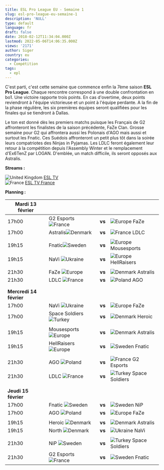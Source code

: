 ```yaml
---
title: ESL Pro League EU - Semaine 1
slug: esl-pro-league-eu-semaine-1
description: 'NULL'
type: default
language: fr
draft: false
date: 2018-02-12T11:34:04.000Z
lastmod: 2022-05-06T14:06:35.000Z
views: '2171'
author: Siger
country: eu
categories:
  - Compétition
tags:
  - epl
---
```

C'est parti, c'est cette semaine que commence enfin la 7ème saison **ESL Pro League**. Chaque rencontre correspond à une double confrontation en bo1\. Une victoire rapporte trois points. En cas d'overtime, deux points reviendront à l'équipe victorieuse et un point à l'équipe perdante. A la fin de la phase régulière, les six premières équipes seront qualifiées pour les finales qui se tiendront à Dallas.

Le ton est donné dès les premiers matchs puisque les Français de G2 affronteront les finalistes de la saison précédente, FaZe Clan. Grosse semaine pour G2 qui affrontera aussi les Polonais d'AGO mais aussi et surtout les Fnatic. Ces Suédois affronteront un petit plus tôt dans la soirée leurs compatriotes des Ninjas in Pyjamas. Les LDLC feront également leur retour à la compétition depuis l'Assembly Winter et le remplacement d'Ex6TenZ par LOGAN. D'emblée, un match difficile, ils seront opposés aux Astralis.  
  
**Streams :**

![United Kingdom](/images/countries/gb.svg)⁠ [ESL TV](http://facebook.com/eslproleaguecsgo)  
![France](/images/countries/fr.svg)⁠ [ESL TV France](https://www.twitch.tv/esl%5Fcsgo%5Ffr)

**Planning :**  

| **Mardi 13 février**    |                                                     |        |                                                     |
| ----------------------- | --------------------------------------------------- | ------ | --------------------------------------------------- |
| 17h00                   | G2 Esports![France](/images/countries/fr.svg)       | **vs** | ![Europe](/images/countries/eu.svg)⁠ FaZe           |
| 17h00                   | Astralis![Denmark](/images/countries/dk.svg)⁠       | **vs** | ![France](/images/countries/fr.svg)⁠ LDLC           |
| |                       |                                                     |        |                                                     |
| 19h15                   | Fnatic![Sweden](/images/countries/se.svg)           | **vs** | ![Europe](/images/countries/eu.svg)⁠ Mousesports    |
| 19h15                   | NaVi ![Ukraine](/images/countries/ua.svg)           | **vs** | ![Europe](/images/countries/eu.svg)⁠ HellRaisers    |
| |                       |                                                     |        |                                                     |
| 21h30                   | FaZe ![Europe](/images/countries/eu.svg)⁠⁠          | **vs** | ![Denmark](/images/countries/dk.svg)⁠ Astralis      |
| 21h30                   | LDLC ![France](/images/countries/fr.svg)⁠           | **vs** | ![Poland](/images/countries/pl.svg)⁠ AGO            |
| |                       |                                                     |        |                                                     |
| |                       |                                                     |        |                                                     |
| **Mercredi 14 février** |                                                     |        |                                                     |
| 17h00                   | NaVi ![Ukraine](/images/countries/ua.svg)⁠          | **vs** | ![Europe](/images/countries/eu.svg)⁠ FaZe           |
| 17h00                   | Space Soldiers ![Turkey](/images/countries/tr.svg)⁠ | **vs** | ![Denmark](/images/countries/dk.svg)⁠ Heroic        |
| |                       |                                                     |        |                                                     |
| 19h15                   | Mousesports ![Europe](/images/countries/eu.svg)⁠    | **vs** | ![Denmark](/images/countries/dk.svg)⁠ Astralis      |
| 19h15                   | HellRaisers ![Europe](/images/countries/eu.svg)⁠    | **vs** | ![Sweden](/images/countries/se.svg)⁠ Fnatic         |
| |                       |                                                     |        |                                                     |
| 21h30                   | AGO ![Poland](/images/countries/pl.svg)⁠            | **vs** | ![France](/images/countries/fr.svg)⁠ G2 Esports     |
| 21h30                   | LDLC ![France](/images/countries/fr.svg)⁠           | **vs** | ![Turkey](/images/countries/tr.svg)⁠ Space Soldiers |
| |                       |                                                     |        |                                                     |
| |                       |                                                     |        |                                                     |
| **Jeudi 15 février**    |                                                     |        |                                                     |
| 17h00                   | Fnatic ![Sweden](/images/countries/se.svg)⁠         | **vs** | ![Sweden](/images/countries/se.svg)⁠ NiP            |
| 17h00                   | AGO ![Poland](/images/countries/pl.svg)⁠            | **vs** | ![Europe](/images/countries/eu.svg)⁠ FaZe           |
| |                       |                                                     |        |                                                     |
| 19h15                   | Heroic ![Denmark](/images/countries/dk.svg)⁠        | **vs** | ![Denmark](/images/countries/dk.svg)⁠ Astralis      |
| 19h15                   | North ![Denmark](/images/countries/dk.svg)⁠         | **vs** | ![Ukraine](/images/countries/ua.svg)⁠ NaVi          |
| |                       |                                                     |        |                                                     |
| 21h30                   | NiP ![Sweden](/images/countries/se.svg)⁠            | **vs** | ![Turkey](/images/countries/tr.svg)⁠ Space Soldiers |
| 21h30                   | G2 Esports ![France](/images/countries/fr.svg)⁠     | **vs** | ![Sweden](/images/countries/se.svg)⁠ Fnatic         |

  
